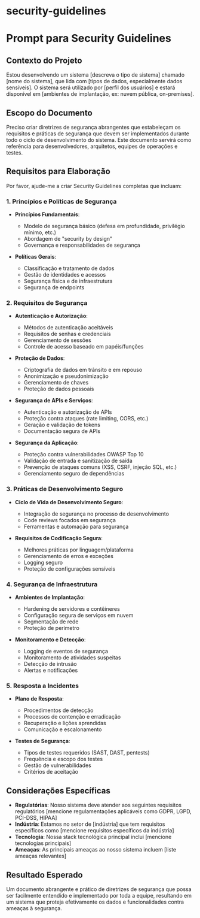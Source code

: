 # security-guidelines

# Prompt para Security Guidelines

## Contexto do Projeto

Estou desenvolvendo um sistema [descreva o tipo de sistema] chamado [nome do sistema], que lida com [tipos de dados, especialmente dados sensíveis]. O sistema será utilizado por [perfil dos usuários] e estará disponível em [ambientes de implantação, ex: nuvem pública, on-premises].

## Escopo do Documento

Preciso criar diretrizes de segurança abrangentes que estabeleçam os requisitos e práticas de segurança que devem ser implementados durante todo o ciclo de desenvolvimento do sistema. Este documento servirá como referência para desenvolvedores, arquitetos, equipes de operações e testes.

## Requisitos para Elaboração

Por favor, ajude-me a criar Security Guidelines completas que incluam:

### 1. Princípios e Políticas de Segurança

- **Princípios Fundamentais**:

  - Modelo de segurança básico (defesa em profundidade, privilégio mínimo, etc.)
  - Abordagem de "security by design"
  - Governança e responsabilidades de segurança

- **Políticas Gerais**:
  - Classificação e tratamento de dados
  - Gestão de identidades e acessos
  - Segurança física e de infraestrutura
  - Segurança de endpoints

### 2. Requisitos de Segurança

- **Autenticação e Autorização**:

  - Métodos de autenticação aceitáveis
  - Requisitos de senhas e credenciais
  - Gerenciamento de sessões
  - Controle de acesso baseado em papéis/funções

- **Proteção de Dados**:

  - Criptografia de dados em trânsito e em repouso
  - Anonimização e pseudonimização
  - Gerenciamento de chaves
  - Proteção de dados pessoais

- **Segurança de APIs e Serviços**:

  - Autenticação e autorização de APIs
  - Proteção contra ataques (rate limiting, CORS, etc.)
  - Geração e validação de tokens
  - Documentação segura de APIs

- **Segurança da Aplicação**:
  - Proteção contra vulnerabilidades OWASP Top 10
  - Validação de entrada e sanitização de saída
  - Prevenção de ataques comuns (XSS, CSRF, injeção SQL, etc.)
  - Gerenciamento seguro de dependências

### 3. Práticas de Desenvolvimento Seguro

- **Ciclo de Vida de Desenvolvimento Seguro**:

  - Integração de segurança no processo de desenvolvimento
  - Code reviews focados em segurança
  - Ferramentas e automação para segurança

- **Requisitos de Codificação Segura**:
  - Melhores práticas por linguagem/plataforma
  - Gerenciamento de erros e exceções
  - Logging seguro
  - Proteção de configurações sensíveis

### 4. Segurança de Infraestrutura

- **Ambientes de Implantação**:

  - Hardening de servidores e contêineres
  - Configuração segura de serviços em nuvem
  - Segmentação de rede
  - Proteção de perímetro

- **Monitoramento e Detecção**:
  - Logging de eventos de segurança
  - Monitoramento de atividades suspeitas
  - Detecção de intrusão
  - Alertas e notificações

### 5. Resposta a Incidentes

- **Plano de Resposta**:

  - Procedimentos de detecção
  - Processos de contenção e erradicação
  - Recuperação e lições aprendidas
  - Comunicação e escalonamento

- **Testes de Segurança**:
  - Tipos de testes requeridos (SAST, DAST, pentests)
  - Frequência e escopo dos testes
  - Gestão de vulnerabilidades
  - Critérios de aceitação

## Considerações Específicas

- **Regulatórias**: Nosso sistema deve atender aos seguintes requisitos regulatórios [mencione regulamentações aplicáveis como GDPR, LGPD, PCI-DSS, HIPAA]
- **Indústria**: Estamos no setor de [indústria] que tem requisitos específicos como [mencione requisitos específicos da indústria]
- **Tecnologia**: Nossa stack tecnológica principal inclui [mencione tecnologias principais]
- **Ameaças**: As principais ameaças ao nosso sistema incluem [liste ameaças relevantes]

## Resultado Esperado

Um documento abrangente e prático de diretrizes de segurança que possa ser facilmente entendido e implementado por toda a equipe, resultando em um sistema que proteja efetivamente os dados e funcionalidades contra ameaças à segurança.
